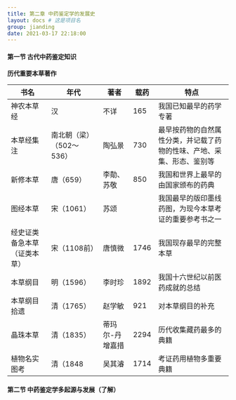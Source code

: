 ```yaml
---
title: 第二章 中药鉴定学的发展史
layout: docs # 这是项目名
group: jianding
date: 2021-03-17 22:18:00
---
```


#### 第一节 古代中药鉴定知识

**历代重要本草著作**

| 书名                         | 年代                     | 著者            | 载药 | 特点                                                         |
| ---------------------------- | ------------------------ | --------------- | ---- | ------------------------------------------------------------ |
| 神农本草经                   | 汉                       | 不详            | 165  | 我国已知最早的药学专著                                       |
| 本草经集注                   | 南北朝（梁）（502～536） | 陶弘景          | 730  | 最早按药物的自然属性分类，并记载了药物的性味、产地、采集、形态、鉴别等 |
| 新修本草                     | 唐（659）                | 李勣、苏敬      | 850  | 我国和世界上最早的由国家颁布的药典                           |
| 图经本草                     | 宋（1061）               | 苏颂            |      | 我国最早的版印墨线药图，为现今本草考证的重要参考书之一       |
| 经史证类备急本草（证类本草） | 宋（1108前）             | 唐慎微          | 1746 | 我国现存最早的完整本草                                       |
| 本草纲目                     | 明（1596）               | 李时珍          | 1892 | 我国十六世纪以前医药成就的总结                               |
| 本草纲目拾遗                 | 清（1765）               | 赵学敏          | 921  | 对本草纲目的补充                                             |
| 晶珠本草                     | 清（1835）               | 蒂玛尔-丹增嘉措 | 2294 | 历代收集藏药最多的典籍                                       |
| 植物名实图考                 | 清（1848                 | 吴其濬          | 1714 | 考证药用植物多重要典籍                                       |



#### 第二节 中药鉴定学多起源与发展（了解）